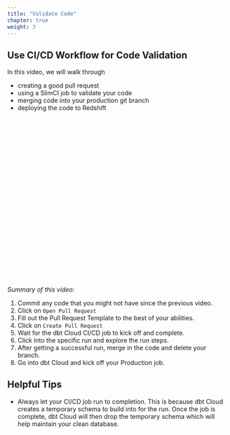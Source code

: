```yaml
---
title: "Validate Code"
chapter: true
weight: 3
---
```


## Use CI/CD Workflow for Code Validation

In this video, we will walk through 
- creating a good pull request
- using a SlimCI job to validate your code 
- merging code into your production git branch
- deploying the code to Redshift

<script src="https://fast.wistia.com/embed/medias/rkjwdpo8lx.jsonp" async></script><script src="https://fast.wistia.com/assets/external/E-v1.js" async></script><div class="wistia_responsive_padding" style="padding:73.33% 0 0 0;position:relative;"><div class="wistia_responsive_wrapper" style="height:100%;left:0;position:absolute;top:0;width:100%;"><div class="wistia_embed wistia_async_rkjwdpo8lx videoFoam=true" style="height:100%;position:relative;width:100%"><div class="wistia_swatch" style="height:100%;left:0;opacity:0;overflow:hidden;position:absolute;top:0;transition:opacity 200ms;width:100%;"><img src="https://fast.wistia.com/embed/medias/rkjwdpo8lx/swatch" style="filter:blur(5px);height:100%;object-fit:contain;width:100%;" alt="" aria-hidden="true" onload="this.parentNode.style.opacity=1;" /></div></div></div></div>

*Summary of this video:*

1. Commit any code that you might not have since the previous video.
2. Click on `Open Pull Request`
3. Fill out the Pull Request Template to the best of your abilities. 
4. Click on `Create Pull Request`
5. Wait for the dbt Cloud CI/CD job to kick off and complete. 
6. Click into the specific run and explore the run steps. 
7. After getting a successful run, merge in the code and delete your branch. 
8. Go into dbt Cloud and kick off your Production job. 

## Helpful Tips

- Always let your CI/CD job run to completion. This is because dbt Cloud creates a temporary schema to build into for the run. Once the job is complete, dbt Cloud will then drop the temporary schema which will help maintain your clean database.